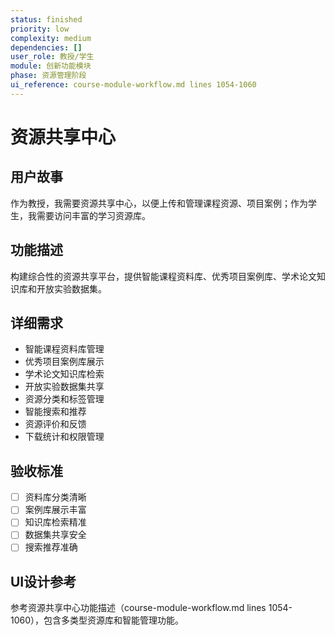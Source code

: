 ```yaml
---
status: finished
priority: low
complexity: medium
dependencies: []
user_role: 教授/学生
module: 创新功能模块
phase: 资源管理阶段
ui_reference: course-module-workflow.md lines 1054-1060
---
```


# 资源共享中心

## 用户故事
作为教授，我需要资源共享中心，以便上传和管理课程资源、项目案例；作为学生，我需要访问丰富的学习资源库。

## 功能描述
构建综合性的资源共享平台，提供智能课程资料库、优秀项目案例库、学术论文知识库和开放实验数据集。

## 详细需求
- 智能课程资料库管理
- 优秀项目案例库展示
- 学术论文知识库检索
- 开放实验数据集共享
- 资源分类和标签管理
- 智能搜索和推荐
- 资源评价和反馈
- 下载统计和权限管理

## 验收标准
- [ ] 资料库分类清晰
- [ ] 案例库展示丰富
- [ ] 知识库检索精准
- [ ] 数据集共享安全
- [ ] 搜索推荐准确

## UI设计参考
参考资源共享中心功能描述（course-module-workflow.md lines 1054-1060），包含多类型资源库和智能管理功能。